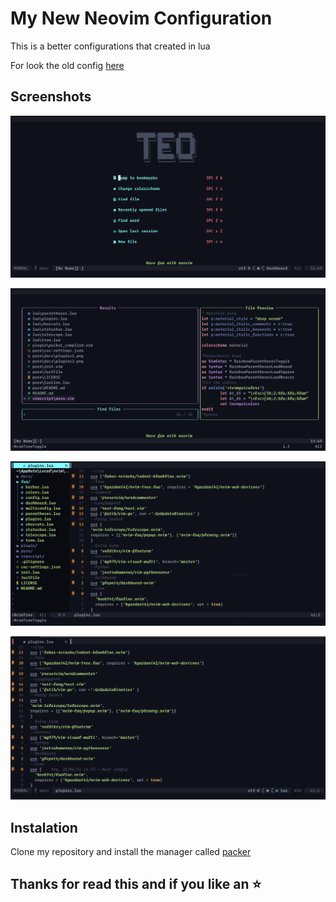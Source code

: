 # My New Neovim Configuration

This is a better configurations that created in lua

For look the old config [here](https://github.com/TeoDev1611/NeoVim-Config)

## Screenshots

![Dashboard](./docs/dashboard.png)

![Fuzzy Search](./docs/telescope.png)

![Tree Filer](./docs/tree-lua.png)

![Plugins](./docs/plugins.png)


## Instalation

Clone my repository and install the manager called [packer](https://github.com/wbthomason/packer.nvim)

## Thanks for read this and if you like an :star: 
